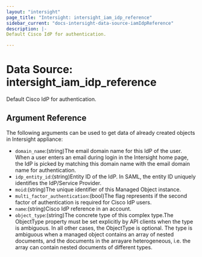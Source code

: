 ```yaml
---
layout: "intersight"
page_title: "Intersight: intersight_iam_idp_reference"
sidebar_current: "docs-intersight-data-source-iamIdpReference"
description: |-
Default Cisco IdP for authentication.

---
```


# Data Source: intersight_iam_idp_reference
Default Cisco IdP for authentication.

## Argument Reference
The following arguments can be used to get data of already created objects in Intersight appliance:
* `domain_name`:(string)The email domain name for this IdP of the user. When a user enters an email during login in the Intersight home page, the IdP is picked by matching this domain name with the email domain name for authentication.
* `idp_entity_id`:(string)Entity ID of the IdP. In SAML, the entity ID uniquely identifies the IdP/Service Provider.
* `moid`:(string)The unique identifier of this Managed Object instance.
* `multi_factor_authentication`:(bool)The flag represents if the second factor of authentication is required for Cisco IdP users.
* `name`:(string)Cisco IdP reference in an account.
* `object_type`:(string)The concrete type of this complex type.The ObjectType property must be set explicitly by API clients when the type is ambiguous. In all other cases, the ObjectType is optional. The type is ambiguous when a managed object contains an array of nested documents, and the documents in the arrayare heterogeneous, i.e. the array can contain nested documents of different types.
